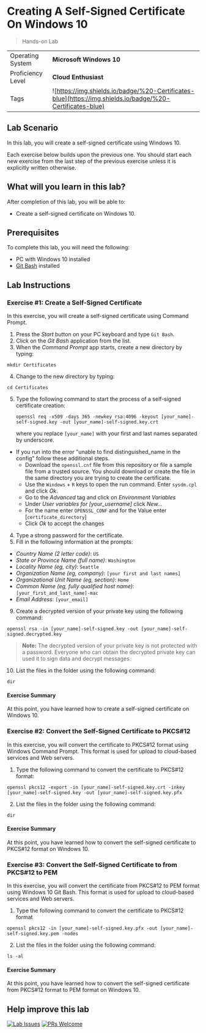 # Creating A Self-Signed Certificate On Windows 10

> Hands-on Lab

|                   |                       |
| :---------------- | :-------------------- |
| Operating System  | **Microsoft Windows 10**   |
| Proficiency Level | **Cloud  Enthusiast** |
| Tags              | ![https://img.shields.io/badge/%20-Certificates-blue](https://img.shields.io/badge/%20-Certificates-blue) |

## Lab Scenario

In this lab, you will create a self-signed certificate using Windows 10.

Each exercise below builds upon the previous one. You should start each new exercise from the last step of the previous exercise unless it is explicitly written otherwise.

## What will you learn in this lab?

After completion of this lab, you will be able to:

- Create a self-signed certificate on Windows 10.

## Prerequisites

To complete this lab, you will need the following:

- PC with Windows 10 installed
- [Git Bash](https://git-scm.com/downloads) installed

## Lab Instructions

### Exercise #1: Create a Self-Signed Certificate

In this exercise, you will create a self-signed certificate using Command Prompt.

1. Press the *Start* button on your PC keyboard and type `Git Bash`.
2. Click on the *Git Bash* application from the list.
3. When the *Command Prompt* app starts, create a new directory by typing:
  ```
  mkdir Certificates
  ```
4. Change to the new directory by typing:
  ```
  cd Certificates
  ```
5. Type the following command to start the process of a self-signed certificate creation:
   ```
   openssl req -x509 -days 365 -newkey rsa:4096 -keyout [your_name]-self-signed.key -out [your_name]-self-signed.key.crt
   ```
   
   where you replace `[your_name]` with your first and last names separated by underscore.
  
  - If you run into the error "unable to find distinguished_name in the config" follow these additional steps. 
      - Download the `openssl.cnf` file from this repository or file a sample file from a trusted source. You should download or create the file in the same directory you are trying to create the certificate.
      - Use the `Windows` + `R` keys to open the run command. Enter `sysdm.cpl` and click *Ok*. 
      - Go to the *Advanced* tag and click on *Environment Variables*
      - Under *User variables for [your_username]* click *New...*
      - For the name enter `OPENSSL_CONF` and for the Value enter [`certificate_directory`]
      - Click *Ok* to accept the changes
4. Type a strong password for the certificate.
5. Fill in the following information at the prompts:
  - *Country Name (2 letter code)*: `US`
  - *State or Province Name (full name)*: `Washington`
  - *Locality Name (eg, city)*: `Seattle`
  - *Organization Name (eg, company)*: `[your first and last names]`
  - *Organizational Unit Name (eg, section)*: `Home`
  - *Common Name (eg, fully qualified host name)*: `[your_first_and_last_name]-mac`
  - *Email Address*: `[your_email]`
9. Create a decrypted version of your private key using the following command:
  ```
  openssl rsa -in [your_name]-self-signed.key -out [your_name]-self-signed.decrypted.key
  ```
  
  >**Note:** The decrypted version of your private key is not protected with a password. Everyone who can obtain the decrypted private key can used it to sign data and decrypt messages.
10. List the files in the folder using the following command:
  ```
  dir
  ```

#### Exercise Summary

At this point, you have learned how to create a self-signed certificate on Windows 10.

### Exercise #2: Convert the Self-Signed Certificate to PKCS#12
In this exercise, you will convert the certificate to PKCS#12 format using Windows Command Prompt. This format is used for upload to cloud-based services and Web servers.

1. Type the following command to convert the certificate to PKCS#12 format:
  ```
  openssl pkcs12 -export -in [your_name]-self-signed.key.crt -inkey [your_name]-self-signed.key -out [your_name]-self-signed.key.pfx
  ```
2. List the files in the folder using the following command:
  ```
  dir
  ```

#### Exercise Summary

At this point, you have learned how to convert the self-signed certificate to PKCS#12 format on Windows 10.

### Exercise #3: Convert the Self-Signed Certificate to from PKCS#12 to PEM

In this exercise, you will convert the certificate from PKCS#12 to PEM format using Windows 10 Git Bash. This format is used for upload to cloud-based services and Web servers.

1. Type the following command to convert the certificate to PKCS#12 format
  ```
  openssl pkcs12 -in [your_name]-self-signed.key.pfx -out [your_name]-self-signed.key.pem -nodes
  ```
2. List the files in the folder using the following command:
  ```
  ls -al
  ```

#### Exercise Summary

At this point, you have learned how to convert the self-signed certificate from PKCS#12 format to PEM format on Windows 10.

## Help improve this lab

[![Lab Issues](https://img.shields.io/github/issues/crimsonpinnacle/cloud-labs)](https://github.com/CrimsonPinnacle/cloud-labs/issues/new?assignees=toddysm&labels=new+lab&template=bug_template.md&title=) [![PRs Welcome](https://img.shields.io/badge/PRs-welcome-brightgreen.svg)](https://github.com/CrimsonPinnacle/cloud-labs/pulls)